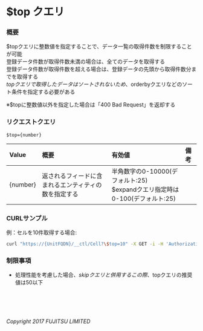 # $top クエリ
### 概要
$topクエリに整数値を指定することで、データ一覧の取得件数を制限することが可能  
登録データ件数が取得件数未満の場合は、全てのデータを取得する  
登録データ件数が取得件数を超える場合は、登録データの先頭から取得件数分までを取得する  
$topクエリで取得したデータはソートされないため、$orderbyクエリなどのソート条件を指定する必要がある

※$topに整数値以外を指定した場合は「400 Bad Request」を返却する

### リクエストクエリ
```
$top={number}
```
|Value<br>|概要<br>|有効値<br>|備考<br>|
|:--|:--|:--|:--|
|{number}<br>|返されるフィードに含まれるエンティティの数を指定する<br>|半角数字の0-10000(デフォルト:25)<br>$expandクエリ指定時は0-100(デフォルト:25)<br>| <br>|
### CURLサンプル
例：セルを10件取得する場合:
```sh
curl "https://{UnitFQDN}/__ctl/Cell?\$top=10" -X GET -i -H 'Authorization: Bearer {UnitUserToken}' -H 'Accept: application/json'
```
### 制限事項
* 処理性能を考慮した場合、$skipクエリと併用する
	この際、$topクエリの推奨値は50以下
<br>
<br>
<br>

###### Copyright 2017    FUJITSU LIMITED

